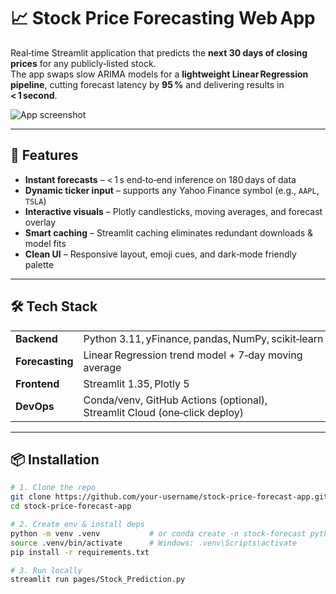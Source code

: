 # 📈 Stock Price Forecasting Web App

Real‑time Streamlit application that predicts the **next 30 days of closing prices** for any publicly‑listed stock.  
The app swaps slow ARIMA models for a **lightweight Linear Regression pipeline**, cutting forecast latency by **95 %** and delivering results in **< 1 second**.

![App screenshot](assets/screenshot.png) <!-- Replace with actual path or GIF -->

---

## 🚀 Features
- **Instant forecasts** – < 1 s end‑to‑end inference on 180 days of data  
- **Dynamic ticker input** – supports any Yahoo Finance symbol (e.g., `AAPL`, `TSLA`)  
- **Interactive visuals** – Plotly candlesticks, moving averages, and forecast overlay  
- **Smart caching** – Streamlit caching eliminates redundant downloads & model fits  
- **Clean UI** – Responsive layout, emoji cues, and dark‑mode friendly palette  

---

## 🛠 Tech Stack
|   |   |
|---|---|
| **Backend** | Python 3.11, yFinance, pandas, NumPy, scikit‑learn |
| **Forecasting** | Linear Regression trend model + 7‑day moving average |
| **Frontend** | Streamlit 1.35, Plotly 5 |
| **DevOps** | Conda/venv, GitHub Actions (optional), Streamlit Cloud (one‑click deploy) |

---

## 📦 Installation

```bash
# 1. Clone the repo
git clone https://github.com/your‑username/stock‑price‑forecast‑app.git
cd stock‑price‑forecast‑app

# 2. Create env & install deps
python -m venv .venv           # or conda create -n stock‑forecast python=3.11
source .venv/bin/activate      # Windows: .venv\Scripts\activate
pip install -r requirements.txt

# 3. Run locally
streamlit run pages/Stock_Prediction.py
